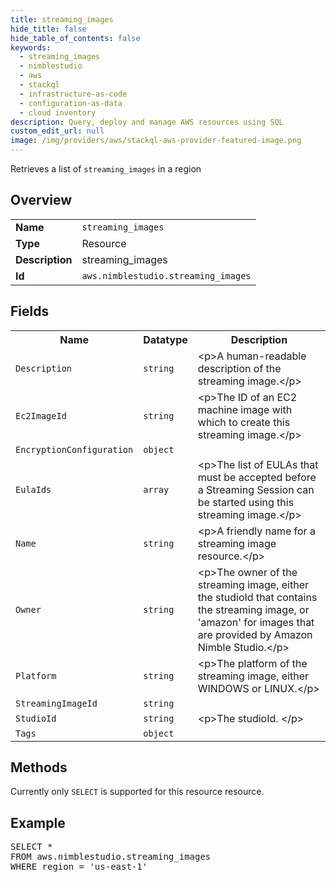 ```yaml
---
title: streaming_images
hide_title: false
hide_table_of_contents: false
keywords:
  - streaming_images
  - nimblestudio
  - aws
  - stackql
  - infrastructure-as-code
  - configuration-as-data
  - cloud inventory
description: Query, deploy and manage AWS resources using SQL
custom_edit_url: null
image: /img/providers/aws/stackql-aws-provider-featured-image.png
---
```

Retrieves a list of <code>streaming_images</code> in a region

## Overview
<table><tbody>
<tr><td><b>Name</b></td><td><code>streaming_images</code></td></tr>
<tr><td><b>Type</b></td><td>Resource</td></tr>
<tr><td><b>Description</b></td><td>streaming_images</td></tr>
<tr><td><b>Id</b></td><td><code>aws.nimblestudio.streaming_images</code></td></tr>
</tbody></table>

## Fields
<table><tbody>
<tr><th>Name</th><th>Datatype</th><th>Description</th></tr>
<tr><td><code>Description</code></td><td><code>string</code></td><td>&lt;p&gt;A human-readable description of the streaming image.&lt;&#x2F;p&gt;</td></tr>
<tr><td><code>Ec2ImageId</code></td><td><code>string</code></td><td>&lt;p&gt;The ID of an EC2 machine image with which to create this streaming image.&lt;&#x2F;p&gt;</td></tr>
<tr><td><code>EncryptionConfiguration</code></td><td><code>object</code></td><td></td></tr>
<tr><td><code>EulaIds</code></td><td><code>array</code></td><td>&lt;p&gt;The list of EULAs that must be accepted before a Streaming Session can be started using this streaming image.&lt;&#x2F;p&gt;</td></tr>
<tr><td><code>Name</code></td><td><code>string</code></td><td>&lt;p&gt;A friendly name for a streaming image resource.&lt;&#x2F;p&gt;</td></tr>
<tr><td><code>Owner</code></td><td><code>string</code></td><td>&lt;p&gt;The owner of the streaming image, either the studioId that contains the streaming image, or 'amazon' for images that are provided by Amazon Nimble Studio.&lt;&#x2F;p&gt;</td></tr>
<tr><td><code>Platform</code></td><td><code>string</code></td><td>&lt;p&gt;The platform of the streaming image, either WINDOWS or LINUX.&lt;&#x2F;p&gt;</td></tr>
<tr><td><code>StreamingImageId</code></td><td><code>string</code></td><td></td></tr>
<tr><td><code>StudioId</code></td><td><code>string</code></td><td>&lt;p&gt;The studioId. &lt;&#x2F;p&gt;</td></tr>
<tr><td><code>Tags</code></td><td><code>object</code></td><td></td></tr>

</tbody></table>

## Methods
Currently only <code>SELECT</code> is supported for this resource resource.

## Example
<pre>
SELECT *<br/>FROM aws.nimblestudio.streaming_images<br/>WHERE region = 'us-east-1'
</pre>
